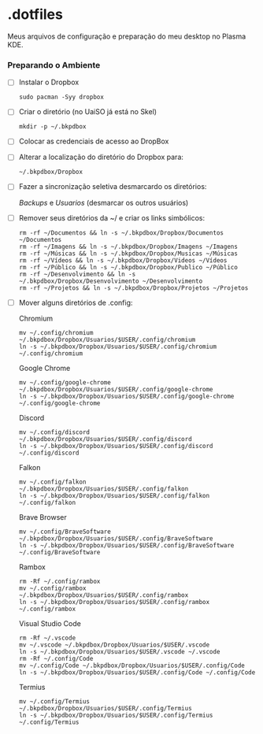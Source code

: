 # .dotfiles

Meus arquivos de configuração e preparação do meu desktop no Plasma KDE.

### Preparando o Ambiente

* [ ] Instalar o Dropbox
  ```
  sudo pacman -Syy dropbox
  ```
* [ ] Criar o diretório (no UaiSO já está no Skel)
  ```
  mkdir -p ~/.bkpdbox
  ```
* [ ] Colocar as credenciais de acesso ao DropBox
* [ ] Alterar a localização do diretório do Dropbox para:
  ```
  ~/.bkpdbox/Dropbox
  ```
* [ ] Fazer a sincronização seletiva desmarcardo os diretórios:

  *Backups* e *Usuarios* (desmarcar os outros usuários)
* [ ] Remover seus diretórios da ~/ e criar os links simbólicos:
  ```
  rm -rf ~/Documentos && ln -s ~/.bkpdbox/Dropbox/Documentos ~/Documentos
  rm -rf ~/Imagens && ln -s ~/.bkpdbox/Dropbox/Imagens ~/Imagens
  rm -rf ~/Músicas && ln -s ~/.bkpdbox/Dropbox/Musicas ~/Músicas
  rm -rf ~/Vídeos && ln -s ~/.bkpdbox/Dropbox/Videos ~/Vídeos
  rm -rf ~/Público && ln -s ~/.bkpdbox/Dropbox/Publico ~/Público
  rm -rf ~/Desenvolvimento && ln -s ~/.bkpdbox/Dropbox/Desenvolvimento ~/Desenvolvimento
  rm -rf ~/Projetos && ln -s ~/.bkpdbox/Dropbox/Projetos ~/Projetos
  ```
* [ ] Mover alguns diretórios de .config:
  
  Chromium
  ```
  mv ~/.config/chromium ~/.bkpdbox/Dropbox/Usuarios/$USER/.config/chromium
  ln -s ~/.bkpdbox/Dropbox/Usuarios/$USER/.config/chromium ~/.config/chromium
  ```

  Google Chrome
  ```
  mv ~/.config/google-chrome ~/.bkpdbox/Dropbox/Usuarios/$USER/.config/google-chrome
  ln -s ~/.bkpdbox/Dropbox/Usuarios/$USER/.config/google-chrome ~/.config/google-chrome
  ```

  Discord
  ```
  mv ~/.config/discord ~/.bkpdbox/Dropbox/Usuarios/$USER/.config/discord
  ln -s ~/.bkpdbox/Dropbox/Usuarios/$USER/.config/discord ~/.config/discord
  ```

  Falkon
   ```
  mv ~/.config/falkon ~/.bkpdbox/Dropbox/Usuarios/$USER/.config/falkon
  ln -s ~/.bkpdbox/Dropbox/Usuarios/$USER/.config/falkon ~/.config/falkon
  ```
  
  Brave Browser
   ```
  mv ~/.config/BraveSoftware ~/.bkpdbox/Dropbox/Usuarios/$USER/.config/BraveSoftware
  ln -s ~/.bkpdbox/Dropbox/Usuarios/$USER/.config/BraveSoftware ~/.config/BraveSoftware
  ```
  Rambox
   ```
  rm -Rf ~/.config/rambox
  mv ~/.config/rambox ~/.bkpdbox/Dropbox/Usuarios/$USER/.config/rambox
  ln -s ~/.bkpdbox/Dropbox/Usuarios/$USER/.config/rambox ~/.config/rambox
  ```
  Visual Studio Code
     ```
  rm -Rf ~/.vscode
  mv ~/.vscode ~/.bkpdbox/Dropbox/Usuarios/$USER/.vscode
  ln -s ~/.bkpdbox/Dropbox/Usuarios/$USER/.vscode ~/.vscode
  rm -Rf ~/.config/Code
  mv ~/.config/Code ~/.bkpdbox/Dropbox/Usuarios/$USER/.config/Code
  ln -s ~/.bkpdbox/Dropbox/Usuarios/$USER/.config/Code ~/.config/Code
  ```
  Termius
   ```
  mv ~/.config/Termius ~/.bkpdbox/Dropbox/Usuarios/$USER/.config/Termius
  ln -s ~/.bkpdbox/Dropbox/Usuarios/$USER/.config/Termius ~/.config/Termius
  ```
